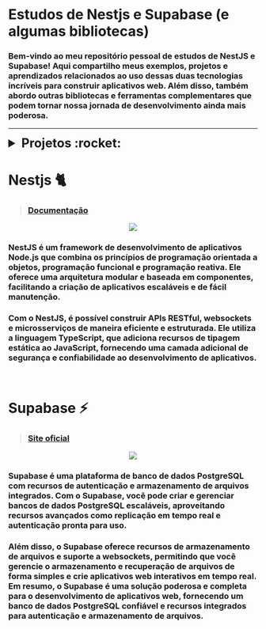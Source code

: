 # Estudos de Nestjs e Supabase (e algumas bibliotecas)

### Bem-vindo ao meu repositório pessoal de estudos de NestJS e Supabase! Aqui compartilho meus exemplos, projetos e aprendizados relacionados ao uso dessas duas tecnologias incríveis para construir aplicativos web. Além disso, também abordo outras bibliotecas e ferramentas complementares que podem tornar nossa jornada de desenvolvimento ainda mais poderosa.

---

<details>
  <summary style="font-size: 25px;"><b>Projetos :rocket:</b></summary>

- [Nestjs + Supabase (CRUD simples)](user-crud)

</details>

# Nestjs 🐈

> ### [Documentação](https://docs.nestjs.com/)

<p align="center">
  <img src="https://github.com/PedroFnseca/nestjs-examples/assets/97262778/f15b7083-7cca-4ee5-a7f8-65e9dce373a7">
</p>

### NestJS é um framework de desenvolvimento de aplicativos Node.js que combina os princípios de programação orientada a objetos, programação funcional e programação reativa. Ele oferece uma arquitetura modular e baseada em componentes, facilitando a criação de aplicativos escaláveis e de fácil manutenção.

### Com o NestJS, é possível construir APIs RESTful, websockets e microsserviços de maneira eficiente e estruturada. Ele utiliza a linguagem TypeScript, que adiciona recursos de tipagem estática ao JavaScript, fornecendo uma camada adicional de segurança e confiabilidade ao desenvolvimento de aplicativos.

<br>

# Supabase :zap:

> ### [Site oficial](https://supabase.com/)

<p align="center">
  <img src="https://github.com/PedroFnseca/nestjs-examples/assets/97262778/b3c2faaa-b005-47d5-8c3d-60f230b03475">
</p>

### Supabase é uma plataforma de banco de dados PostgreSQL com recursos de autenticação e armazenamento de arquivos integrados. Com o Supabase, você pode criar e gerenciar bancos de dados PostgreSQL escaláveis, aproveitando recursos avançados como replicação em tempo real e autenticação pronta para uso.

### Além disso, o Supabase oferece recursos de armazenamento de arquivos e suporte a websockets, permitindo que você gerencie o armazenamento e recuperação de arquivos de forma simples e crie aplicativos web interativos em tempo real. Em resumo, o Supabase é uma solução poderosa e completa para o desenvolvimento de aplicativos web, fornecendo um banco de dados PostgreSQL confiável e recursos integrados para autenticação e armazenamento de arquivos.
